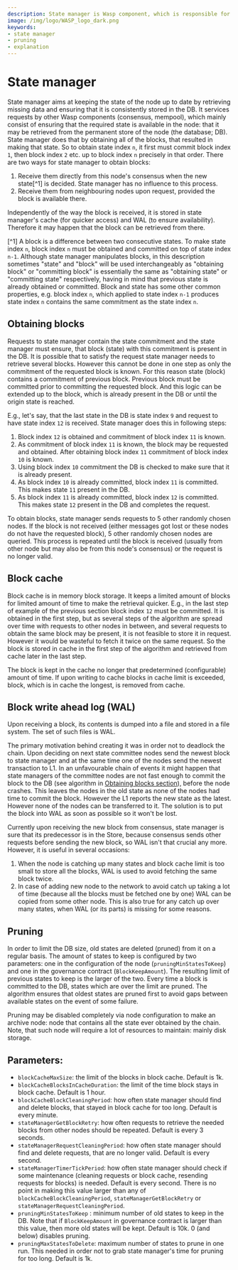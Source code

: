 ```yaml
---
description: State manager is Wasp component, which is responsible for keeping the store up to date.
image: /img/logo/WASP_logo_dark.png
keywords:
- state manager
- pruning
- explanation
---
```


# State manager

State manager aims at keeping the state of the node up to date by retrieving missing data and ensuring that it is
consistently stored in the DB. It services requests by other Wasp components (consensus, mempool), which mainly
consist of ensuring that the required state is available in the node: that it may be retrieved from the permanent
store of the node (the database; DB). State manager does that by obtaining all of the blocks, that resulted in making
that state. So to obtain state index `n`, it first must commit block index `1`, then block index `2` etc. up to
block index `n` precisely in that order. There are two ways for state manager to obtain blocks:
1. Receive them directly from this node's consensus when the new state[^1] is decided. State manager has no influence
to this process.
2. Receive them from neighbouring nodes upon request, provided the block is available there.

Independently of the way the block is received, it is stored in state manager's cache (for quicker access) and WAL
(to ensure availability). Therefore it may happen that the block can be retrieved from there.

[^1] A block is a difference between two consecutive states. To make state index `n`, block index `n` must be obtained
and committed on top of state index `n-1`. Although state manager manipulates blocks, in this description sometimes
"state" and "block" will be used interchangeably as "obtaining block" or "committing block" is essentially the same as "obtaining state" or "committing state" respectively, having in mind that previous state is already obtained or committed. Block
and state has some other common properties, e.g. block index `n`, which applied to state index `n-1` produces state index `n`
contains the same commitment as the state index `n`.

## Obtaining blocks

Requests to state manager contain the state commitment and the state manager must ensure, that block (state) with this
commitment is present in the DB. It is possible that to satisfy the request state manager needs to retrieve
several blocks. However this cannot be done in one step as only the commitment of the requested block is known. For this
reason state (block) contains a commitment of previous block. Previous block must be committed prior to committing the
requested block. And this logic can be extended up to the block, which is already present in the DB or until the
origin state is reached.

E.g., let's say, that the last state in the DB is state index `9` and request to have state index `12` is received.
State manager does this in following steps:
1. Block index `12` is obtained and commitment of block index `11` is known.
2. As commitment of block index `11` is known, the block may be requested and obtained. After obtaining block index `11` commitment of block index `10` is known.
3. Using block index `10` commitment the DB is checked to make sure that it is already present.
4. As block index `10` is already committed, block index `11` is committed. This makes state `11` present in the DB.
5. As block index `11` is already committed, block index `12` is committed. This makes state `12` present in the DB and completes the request.

To obtain blocks, state manager sends requests to 5 other randomly chosen nodes. If the block is not received (either messages
got lost or these nodes do not have the requested block), 5 other randomly chosen nodes are queried. This process is repeated
until the block is received (usually from other node but may also be from this node's consensus) or the request is no longer
valid.

## Block cache

Block cache is in memory block storage. It keeps a limited amount of blocks for limited amount of time to make the retrieval
quicker. E.g., in the last step of example of the previous section block index `12` must be committed. It is obtained in
the first step, but as several steps of the algorithm are spread over time with requests to other nodes in between, and
several requests to obtain the same block may be present, it is not feasible to store it in request. However it would
be wasteful to fetch it twice on the same request. So the block is stored in cache in the first step of the algorithm and
retrieved from cache later in the last step.

The block is kept in the cache no longer that predetermined (configurable) amount of time. If upon writing to cache blocks
in cache limit is exceeded, block, which is in cache the longest, is removed from cache.

## Block write ahead log (WAL)

Upon receiving a block, its contents is dumped into a file and stored in a file system. The set of such files is WAL.

The primary motivation behind creating it was in order not to deadlock the chain.  Upon deciding on next state committee
nodes send the newest block to state manager and at the same time one of the nodes send the newest transaction to L1.
In an unfavourable chain of events it might happen that state managers of the committee nodes are not fast enough to commit
the block to the DB (see algorithm in [Obtaining blocks section](#obtaining-blocks)), before the node crashes. This leaves
the nodes in the old state as none of the nodes had time to commit the block. However the L1 reports the new state as
the latest. However none of the nodes can be transferred to it. The solution is to put the block into WAL as soon as
possible so it won't be lost.

Currently upon receiving the new block from consensus, state manager is sure that its predecessor is in the Store, because
consensus sends other requests before sending the new block, so WAL isn't that crucial any more. However, it is useful
in several occasions:
1. When the node is catching up many states and block cache limit is too small to store all the blocks, WAL is used to avoid
fetching the same block twice.
2. In case of adding new node to the network to avoid catch up taking a lot of time (because all the blocks must be fetched
one by one) WAL can be copied from some other node. This is also true for any catch up over many states, when WAL (or its parts)
is missing for some reasons.

## Pruning

In order to limit the DB size, old states are deleted (pruned) from it on a regular basis. The amount of states to keep is
configured by two parameters: one in the configuration of the node (`pruningMinStatesToKeep`) and one in the governance contract
(`BlockKeepAmount`). The resulting limit of previous states to keep is the larger of the two. Every time a block is committed
to the DB, states which are over the limit are pruned. The algorithm ensures that oldest states are pruned first to avoid
gaps between available states on the event of some failure.

Pruning may be disabled completely via node configuration to make an archive node: node that contains all the state ever
obtained by the chain. Note, that such node will require a lot of resources to maintain: mainly disk storage.

## Parameters:

* `blockCacheMaxSize`:                  the limit of the blocks in block cache. Default is 1k.
* `blockCacheBlocksInCacheDuration`:    the limit of the time block stays in block cache. Default is 1 hour.
* `blockCacheBlockCleaningPeriod`:      how often state manager should find and delete blocks, that stayed in block cache
                                        for too long. Default is every minute.
* `stateManagerGetBlockRetry`:          how often requests to retrieve the needed blocks from other nodes should be repeated.
                                        Default is every 3 seconds.
* `stateManagerRequestCleaningPeriod`:  how often state manager should find and delete requests, that are no longer valid.
                                        Default is every second.
* `stateManagerTimerTickPeriod`:        how often state manager should check if some maintenance (cleaning requests or block cache,
                                        resending requests for blocks) is needed. Default is every second. There is no point
                                        in making this value larger than any of `blockCacheBlockCleaningPeriod`,
                                        `stateManagerGetBlockRetry` or `stateManagerRequestCleaningPeriod`.
* `pruningMinStatesToKeep` :            minimum number of old states to keep in the DB. Note that if `BlockKeepAmount` in
                                        governance contract is larger than this value, then more old states will be kept.
                                        Default is 10k. 0 (and below) disables pruning.
* `pruningMaxStatesToDelete`:           maximum number of states to prune in one run. This needed in order not to grab
                                        state manager's time for pruning for too long. Default is 1k.
